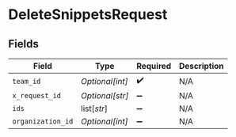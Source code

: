 # DeleteSnippetsRequest


## Fields

| Field              | Type               | Required           | Description        |
| ------------------ | ------------------ | ------------------ | ------------------ |
| `team_id`          | *Optional[int]*    | :heavy_check_mark: | N/A                |
| `x_request_id`     | *Optional[str]*    | :heavy_minus_sign: | N/A                |
| `ids`              | list[*str*]        | :heavy_minus_sign: | N/A                |
| `organization_id`  | *Optional[int]*    | :heavy_minus_sign: | N/A                |
